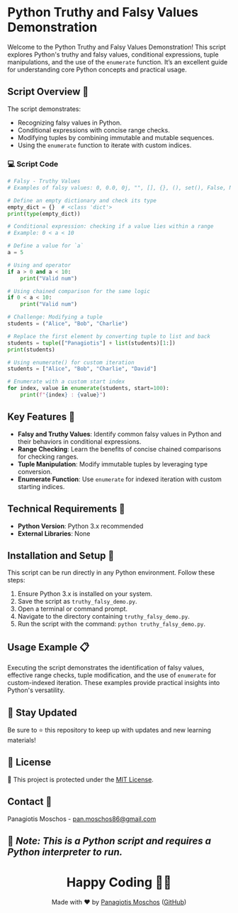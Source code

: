 # Python Truthy and Falsy Values Demonstration

Welcome to the Python Truthy and Falsy Values Demonstration! This script explores Python's truthy and falsy values, conditional expressions, tuple manipulations, and the use of the `enumerate` function. It’s an excellent guide for understanding core Python concepts and practical usage.

## Script Overview 📘

The script demonstrates:
- Recognizing falsy values in Python.
- Conditional expressions with concise range checks.
- Modifying tuples by combining immutable and mutable sequences.
- Using the `enumerate` function to iterate with custom indices.

### 💻 Script Code

```python
# Falsy - Truthy Values
# Examples of falsy values: 0, 0.0, 0j, "", [], {}, (), set(), False, None

# Define an empty dictionary and check its type
empty_dict = {}  # <class 'dict'>
print(type(empty_dict))

# Conditional expression: checking if a value lies within a range
# Example: 0 < a < 10

# Define a value for `a`
a = 5

# Using and operator
if a > 0 and a < 10:
    print("Valid num")

# Using chained comparison for the same logic
if 0 < a < 10:
    print("Valid num")

# Challenge: Modifying a tuple
students = ("Alice", "Bob", "Charlie")

# Replace the first element by converting tuple to list and back
students = tuple(["Panagiotis"] + list(students)[1:])
print(students)

# Using enumerate() for custom iteration
students = ["Alice", "Bob", "Charlie", "David"]

# Enumerate with a custom start index
for index, value in enumerate(students, start=100):
    print(f"{index} : {value}")
```

## Key Features 🌟

- **Falsy and Truthy Values**: Identify common falsy values in Python and their behaviors in conditional expressions.
- **Range Checking**: Learn the benefits of concise chained comparisons for checking ranges.
- **Tuple Manipulation**: Modify immutable tuples by leveraging type conversion.
- **Enumerate Function**: Use `enumerate` for indexed iteration with custom starting indices.

## Technical Requirements 🔧

- **Python Version**: Python 3.x recommended
- **External Libraries**: None

## Installation and Setup 🚀

This script can be run directly in any Python environment. Follow these steps:

1. Ensure Python 3.x is installed on your system.
2. Save the script as `truthy_falsy_demo.py`.
3. Open a terminal or command prompt.
4. Navigate to the directory containing `truthy_falsy_demo.py`.
5. Run the script with the command: `python truthy_falsy_demo.py`.

## Usage Example 📋

Executing the script demonstrates the identification of falsy values, effective range checks, tuple modification, and the use of `enumerate` for custom-indexed iteration. These examples provide practical insights into Python's versatility.

## 📢 Stay Updated
Be sure to ⭐ this repository to keep up with updates and new learning materials!

## 📄 License
🔐 This project is protected under the [MIT License](https://mit-license.org/).

## Contact 📧
Panagiotis Moschos - pan.moschos86@gmail.com

🔗 *Note: This is a Python script and requires a Python interpreter to run.*
---
<h1 align="center">Happy Coding 👨‍💻</h1>

<p align="center">
  Made with ❤️ by <a href="https://www.linkedin.com/in/panagiotis-moschos">Panagiotis Moschos</a> (<a href="https://github.com/pmoschos">GitHub</a>)
</p>